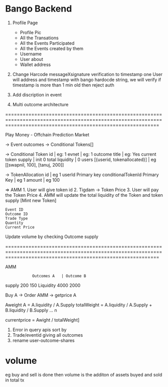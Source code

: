 # Bango Backend


1. Profile Page
    - Profile Pic
    - All the Transations 
    - All the Events Participated 
    - All the Events created by them 
    - Username 
    - User about 
    - Wallet address 

2. Change Harcode messageXsignature verification to timestamp one 
   User will address and timestamp with bango hardocde string, we will verify if timestamp is more than 1 min old then reject auth



3. Add discription in event
4. Multi outcome architecture


=================================================================================================================================================================


Play Money - Offchain Prediction Market 

-> Event 
    outcomes -> Conditional Tokens[]


-> Conditional Token
    id | eg: 1
    evnet | eg: 1
    outcome title | eg: Yes
    current token supply | init 0
    total liquidity | 0 
    users [{userid, tokenallocated}] | eg [[swapnil, 100], [tanuj, 200]]

-> TokenAllocation 
    id | eg 1 
    userId Primary key
    conditionalTokenId Primary Key | eg 1
    amount | eg 100




=> AMM
    1. User will give token id 
    2. Tigdam -> Token Price
    3. User will pay the Token Price 
    4. AMM will update the total liquidity of the Token and token supply [Mint new Token]

    Event ID
    Outcome ID
    Trade Type
    Quantity 
    Current Price


Update volume by checking Outcome supply



=================================================================================================================================================================


AMM 

                Outcomes A   | Outcome B
supply            200           150
Liquidity         4000          2000

Buy A -> Order
AMM -> getprice A

Aweight A = A.liquidity / A.Supply 
totalWeight = A.liquidity / A.Supply +  B.liquidity / B.Supply ... n


currentprice = Awight / totalWeight]



1. Error in query apis sort by 
2. Trade/eventid giving all outcomes 
3. rename user-outcome-shares 




# volume 
eg buy and sell is done then volume is the additon of assets buyed and sold in total tx